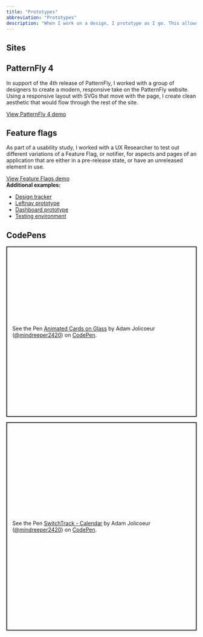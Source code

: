 ```yaml
---
title: "Prototypes"
abbreviation: "Prototypes"
description: "When I work on a design, I prototype as I go. This allows me to see what I'm doing in a working environment, while keeping expectations realistic."
---
```


<div class="mb-2 py-2 px-5 container">
  <h2 class="pb-2 border-bottom">
    Sites
  </h2>
  <div class="row g-4 py-5 row-cols-1 row-cols-lg-2">
    <div class="col d-flex align-items-start">
      <div>
        <h2>PatternFly 4</h2>
        <p>In support of the 4th release of PatternFly, I worked with a group of designers to create a modern, responsive take on the PatternFly website. Using a responsive layout with SVGs that move with the page, I create clean aesthetic that would flow through the rest of the site.</p>
        <a href="https://pf4testbench.netlify.app" class="btn btn-secondary" alt="Click to view the PatternFly 4 demo site">
          View PatternFly 4 demo
        </a>
      </div>
    </div>
    <div class="col d-flex align-items-start">
      <div>
        <h2>Feature flags</h2>
        <p>As part of a usability study, I worked with a UX Researcher to test out different variations of a Feature Flag, or notifier, for aspects and pages of an application that are either in a pre-release state, or have an unreleased element in use.</p>
        <a href="https://www.adamjolicoeur.com/feature-flag-prototype/" class="btn btn-secondary" alt="Click to view the Feature Flags demo site">
          View Feature Flags demo
        </a>
      </div>
    </div>
  </div>
  <div class="row g-4 py-5 row-cols-1 row-cols-lg-2">
    <b>Additional examples:</b>
    <div class="col d-flex align-items-start">
      <ul class="fa-ul">
        <li><span class="fa-li"><i class="fas fa-external-link-alt"></i></span><a href="https://www.adamjolicoeur.com/design-tracker-template/" target="top">Design tracker</a></li>
        <li><span class="fa-li"><i class="fas fa-external-link-alt"></i></span><a href="https://www.adamjolicoeur.com/leftnav-prototype/" target="top">Leftnav prototype</a></li>
        <li><span class="fa-li"><i class="fas fa-external-link-alt"></i></span><a href="https://www.adamjolicoeur.com/DashboardPrototype/" target="top">Dashboard prototype</a></li>
        <li><span class="fa-li"><i class="fas fa-external-link-alt"></i></span><a href="https://www.adamjolicoeur.com/testing_environment/index.html" target="top">Testing environment</a></li>
      </ul>
    </div>
  </div>
</div>
<div class="mb-2 py-2 px-5 container">
  <h2 class="pb-2 border-bottom">
    CodePens
  </h2>
  <div class="row g-4 py-5 row-cols-1">
    <p class="codepen" data-height="450" data-theme-id="38046" data-default-tab="result" data-user="mindreeper2420" data-slug-hash="XWNbJvp" style="height: 450px; box-sizing: border-box; display: flex; align-items: center; justify-content: center; border: 2px solid; margin: 1em 0; padding: 1em;" data-pen-title="Animated Cards on Glass">
      <span>See the Pen <a href="https://codepen.io/mindreeper2420/pen/XWNbJvp">
      Animated Cards on Glass</a> by Adam Jolicoeur (<a href="https://codepen.io/mindreeper2420">@mindreeper2420</a>)
      on <a href="https://codepen.io">CodePen</a>.</span>
    </p>
    <script async src="https://cpwebassets.codepen.io/assets/embed/ei.js"></script>
  </div>
  <div class="row g-4 py-5 row-cols-1">
    <p class="codepen" data-height="550" data-default-tab="result" data-slug-hash="NWjOzwm" data-user="mindreeper2420" style="height: 550px; box-sizing: border-box; display: flex; align-items: center; justify-content: center; border: 2px solid; margin: 1em 0; padding: 1em;">
      <span>See the Pen <a href="https://codepen.io/mindreeper2420/pen/NWjOzwm">
      SwitchTrack - Calendar</a> by Adam Jolicoeur (<a href="https://codepen.io/mindreeper2420">@mindreeper2420</a>)
      on <a href="https://codepen.io">CodePen</a>.</span>
    </p>
<script async src="https://cpwebassets.codepen.io/assets/embed/ei.js"></script>
<script async src="https://cpwebassets.codepen.io/assets/embed/ei.js"></script>
<script async src="https://cpwebassets.codepen.io/assets/embed/ei.js"></script>
  </div>
</div>

